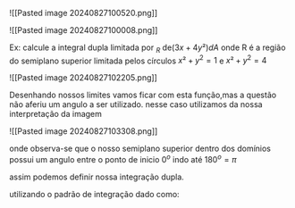 ![[Pasted image 20240827100520.png]]

![[Pasted image 20240827100008.png]]

Ex: calcule a integral dupla limitada por $_R$ de$(3x+4y²)dA$ onde R é a região do semiplano superior limitada pelos círculos $x²+y^2=1$ e $x²+y^2=4$ 

![[Pasted image 20240827102205.png]]

Desenhando nossos limites vamos ficar com esta função,mas a questão não aferiu um angulo a ser utilizado. nesse caso utilizamos da nossa interpretação da imagem

![[Pasted image 20240827103308.png]]

onde observa-se que o nosso semiplano superior dentro dos domínios possui um angulo entre o ponto de inicio $0^o$ indo até $180^o=\pi$

assim podemos definir nossa integração dupla.

utilizando o padrão de integração dado como: